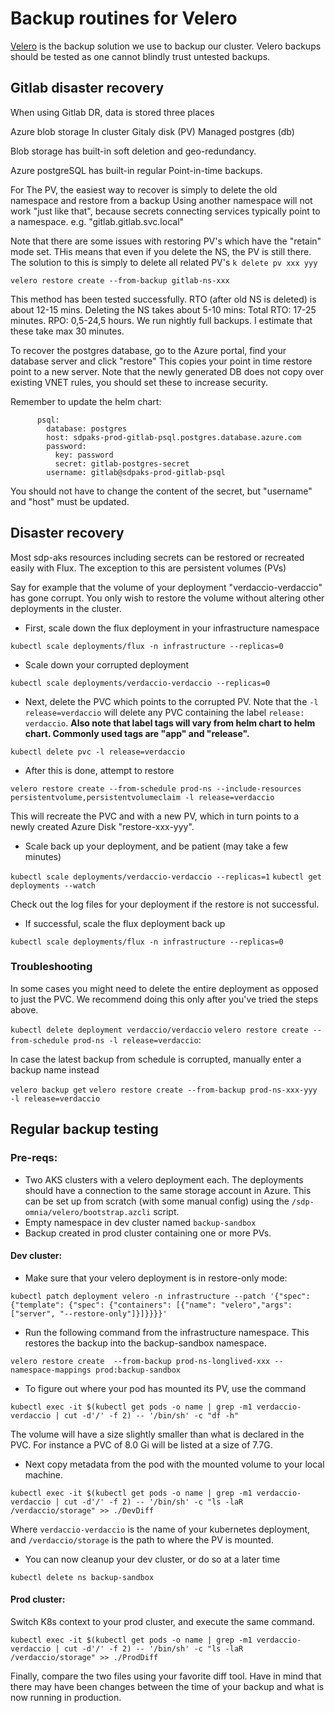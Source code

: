 # Backup routines for Velero

[Velero](https://github.com/heptio/velero) is the backup solution we use to backup our cluster.
Velero backups should be tested as one cannot blindly trust untested backups.

## Gitlab disaster recovery

When using Gitlab DR, data is stored three places

Azure blob storage
In cluster Gitaly disk (PV)
Managed postgres (db)

Blob storage has built-in soft deletion and geo-redundancy.

Azure postgreSQL has built-in regular Point-in-time backups.

For The PV, the easiest way to recover is simply to delete the old namespace and restore from a backup
Using another namespace will not work "just like that", because secrets connecting services typically point to a namespace. e.g. "gitlab.gitlab.svc.local"

Note that there are some issues with restoring PV's which have the "retain" mode set. THis means that even if you delete the NS, the PV is still there.
The solution to this is simply to delete all related PV's
`k delete pv xxx yyy`

`velero restore create --from-backup gitlab-ns-xxx `

This method has been tested successfully. RTO (after old NS is deleted) is about 12-15 mins. Deleting the NS takes about 5-10 mins:
Total RTO: 17-25 minutes.
RPO: 0,5-24,5 hours. We run nightly full backups. I estimate that these take max 30 minutes.

To recover the postgres database, go to the Azure portal, find your database server and click "restore"
This copies your point in time restore point to a new server.
Note that the newly generated DB does not copy over existing VNET rules, you should set these to increase security.

Remember to update the helm chart:

```
      psql:
        database: postgres
        host: sdpaks-prod-gitlab-psql.postgres.database.azure.com
        password:
          key: password
          secret: gitlab-postgres-secret
        username: gitlab@sdpaks-prod-gitlab-psql
```
You should not have to change the content of the secret, but "username" and "host" must be updated.


## Disaster recovery

Most sdp-aks resources including secrets can be restored or recreated easily with Flux. The exception to this are persistent volumes (PVs)

Say for example that the volume of your deployment "verdaccio-verdaccio" has gone corrupt. 
You only wish to restore the volume without altering other deployments in the cluster.

* First, scale down the flux deployment in your infrastructure namespace

`kubectl scale deployments/flux -n infrastructure --replicas=0  `

* Scale down your corrupted deployment

`kubectl scale deployments/verdaccio-verdaccio --replicas=0` 

* Next, delete the PVC which points to the corrupted PV.  Note that the `-l release=verdaccio` will delete any PVC containing the label `release: verdaccio`. __Also note that label tags will vary from helm chart to helm chart. Commonly used tags are "app" and "release".__

`kubectl delete pvc -l release=verdaccio`

* After this is done, attempt to restore 

`velero restore create --from-schedule prod-ns --include-resources persistentvolume,persistentvolumeclaim -l release=verdaccio`

This will recreate the PVC and with a new PV, which in turn points to a newly created Azure Disk "restore-xxx-yyy". 

* Scale back up your deployment, and be patient (may take a few minutes)

`kubectl scale deployments/verdaccio-verdaccio --replicas=1` 
`kubectl get deployments --watch`

Check out the log files for your deployment if the restore is not successful.

* If successful, scale the flux deployment back up

`kubectl scale deployments/flux -n infrastructure --replicas=0  `

### Troubleshooting 
In some cases you might need to delete the entire deployment as opposed to just the PVC. We recommend doing this only after you've tried the steps above.

`kubectl delete deployment verdaccio/verdaccio`
`velero restore create --from-schedule prod-ns -l release=verdaccio`:

In case the latest backup from schedule is corrupted, manually enter a backup name instead

`velero backup get`
`velero restore create --from-backup prod-ns-xxx-yyy -l release=verdaccio`

## Regular backup testing

### Pre-reqs:
* Two AKS clusters with a velero deployment each. The deployments should have a connection to the same storage account in Azure.
 This can be set up from scratch (with some manual config) using the `/sdp-omnia/velero/bootstrap.azcli` script.
* Empty namespace in dev cluster named `backup-sandbox`
* Backup created in prod cluster containing one or more PVs.

#### Dev cluster:

* Make sure that your velero deployment is in restore-only mode:

```kubectl patch deployment velero -n infrastructure --patch '{"spec": {"template": {"spec": {"containers": [{"name": "velero","args": ["server", "--restore-only"]}]}}}}' ```

* Run the following command from the infrastructure namespace. This restores the backup into the backup-sandbox namespace.

`velero restore create  --from-backup prod-ns-longlived-xxx --namespace-mappings prod:backup-sandbox`

* To figure out where your pod has mounted its PV, use the command

`kubectl exec -it $(kubectl get pods -o name | grep -m1 verdaccio-verdaccio | cut -d'/' -f 2) -- '/bin/sh' -c "df -h" `

The volume will have a size slightly smaller than what is declared in the PVC. For instance a PVC of 8.0 Gi will be listed at a size of 7.7G.

* Next copy metadata from the pod with the mounted volume to your local machine.

```kubectl exec -it $(kubectl get pods -o name | grep -m1 verdaccio-verdaccio | cut -d'/' -f 2) -- '/bin/sh' -c "ls -laR  /verdaccio/storage" >> ./DevDiff```

Where `verdaccio-verdaccio` is the name of your kubernetes deployment, and `/verdaccio/storage` is the path to where the PV is mounted.

* You can now cleanup your dev cluster, or do so at a later time

`kubectl delete ns backup-sandbox`

#### Prod cluster:

Switch K8s context to your prod cluster, and execute the same command.

```kubectl exec -it $(kubectl get pods -o name | grep -m1 verdaccio-verdaccio | cut -d'/' -f 2) -- '/bin/sh' -c "ls -laR  /verdaccio/storage" >> ./ProdDiff```

Finally, compare the two files using your favorite diff tool. Have in mind that there may have been changes between the time of your backup and what is now running in production.
